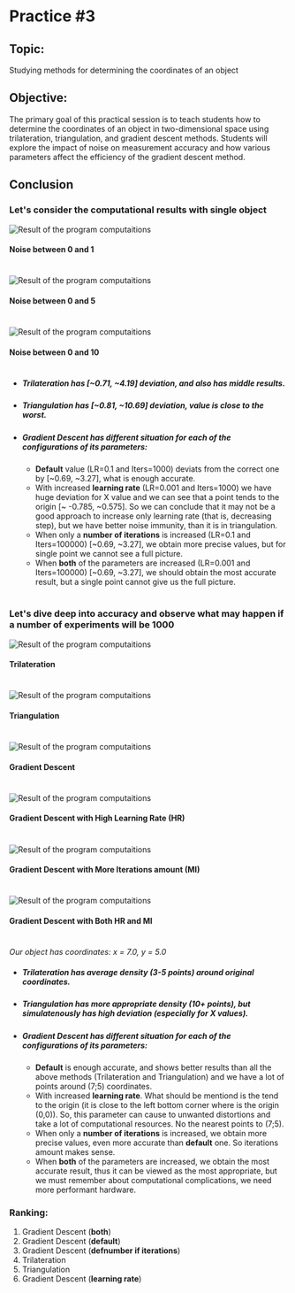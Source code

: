 # Practice #3

## Topic:

Studying methods for determining the coordinates of an object

## Objective:

The primary goal of this practical session is to teach students how to determine the coordinates of an object in two-dimensional space using trilateration, triangulation, and gradient descent methods. Students will explore the impact of noise on measurement accuracy and how various parameters affect the efficiency of the gradient descent method.

## Conclusion

### Let's consider the computational results with single object

![Result of the program computaitions](./img/noise-till-1.png)

#### Noise between 0 and 1

#

![Result of the program computaitions](./img/noise-till-5.png)

#### Noise between 0 and 5

#

![Result of the program computaitions](./img/noise-till-10.png)

#### Noise between 0 and 10

#

- ##### Trilateration has [~0.71, ~4.19] deviation, and also has middle results.
- ##### Triangulation has [~0.81, ~10.69] deviation, value is close to the worst.
- ##### Gradient Descent has different situation for each of the configurations of its parameters:
  - **Default** value (LR=0.1 and Iters=1000) deviats from the correct one by [~0.69, ~3.27], what is enough accurate.
  - With increased **learning rate** (LR=0.001 and Iters=1000) we have huge deviation for X value and we can see that a point tends to the origin [~ -0.785, ~0.575]. So we can conclude that it may not be a good approach to increase only learning rate (that is, decreasing step), but we have better noise immunity, than it is in triangulation.
  - When only a **number of iterations** is increased (LR=0.1 and Iters=100000) [~0.69, ~3.27], we obtain more precise values, but for single point we cannot see a full picture.
  - When **both** of the parameters are increased (LR=0.001 and Iters=100000) [~0.69, ~3.27], we should obtain the most accurate result, but a single point cannot give us the full picture.

#

### Let's dive deep into accuracy and observe what may happen if a number of experiments will be 1000

![Result of the program computaitions](./img/Trilateration.png)

#### Trilateration

#

![Result of the program computaitions](./img/Triangulation.png)

#### Triangulation

#

![Result of the program computaitions](./img/GD.png)

#### Gradient Descent

#

![Result of the program computaitions](./img/GD_HR.png)

#### Gradient Descent with High Learning Rate (HR)

#

![Result of the program computaitions](./img/GD_MI.png)

#### Gradient Descent with More Iterations amount (MI)

#

![Result of the program computaitions](./img/GD_HRMI.png)

#### Gradient Descent with Both HR and MI

#

_Our object has coordinates: x = 7.0, y = 5.0_

- ##### Trilateration has average density (3-5 points) around original coordinates.
- ##### Triangulation has more appropriate density (10+ points), but simulatenously has high deviation (especially for X values).
- ##### Gradient Descent has different situation for each of the configurations of its parameters:
  - **Default** is enough accurate, and shows better results than all the above methods (Trilateration and Triangulation) and we have a lot of points around (7;5) coordinates.
  - With increased **learning rate**. What should be mentiond is the tend to the origin (it is close to the left bottom corner where is the origin (0,0)). So, this parameter can cause to unwanted distortions and take a lot of computational resources. No the nearest points to (7;5).
  - When only a **number of iterations** is increased, we obtain more precise values, even more accurate than **default** one. So iterations amount makes sense.
  - When **both** of the parameters are increased, we obtain the most accurate result, thus it can be viewed as the most appropriate, but we must remember about computational complications, we need more performant hardware.

### Ranking:

1. Gradient Descent (**both**)
2. Gradient Descent (**default**)
3. Gradient Descent (**defnumber if iterations**)
4. Trilateration
5. Triangulation
6. Gradient Descent (**learning rate**)
